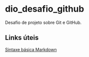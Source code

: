 # dio_desafio_github
Desafio de projeto sobre Git e GitHub.

## Links úteis
[Sintaxe básica Markdown](https://www.markdownguide.org/basic-syntax/)
